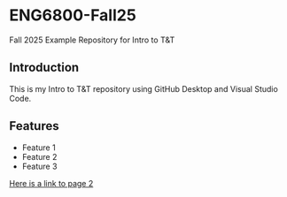 # ENG6800-Fall25
Fall 2025 Example Repository for Intro to T&T

## Introduction
This is my Intro to T&T repository using GitHub Desktop and Visual Studio Code.

## Features
- Feature 1
- Feature 2
- Feature 3 

[Here is a link to page 2](page2.md)


